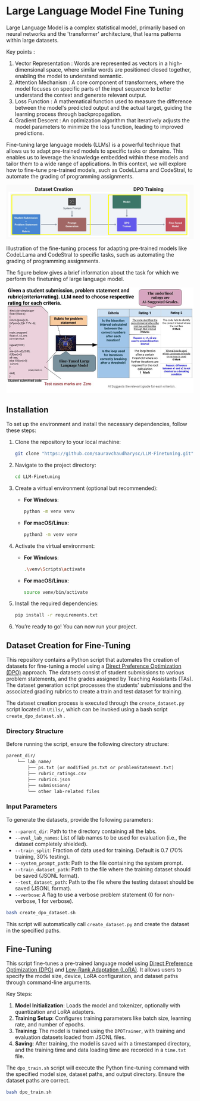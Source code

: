 # Large Language Model Fine Tuning

Large Language Model is a complex statistical model, primarily based on neural networks and the 'transformer' architecture, that learns patterns within large datasets. 

Key points : 

1. Vector Representation : Words are represented as vectors in a high-dimensional space, where similar words are positioned closed together, enabling the model to understand semantic. 
2. Attention Mechanism : A core component of transformers, where the model focuses on specific parts of the input sequence to better understand the context and generate relevant output. 
3. Loss Function : A mathematical function used to measure the difference between the model's predicted output and the actual target, guiding the learning process through backpropagation. 
4. Gradient Descent : An optimization algorithm that iteratively adjusts the model parameters to minimize the loss function, leading to improved predictions.

Fine-tuning large language models (LLMs) is a powerful technique that allows us to adapt pre-trained models to specific tasks or domains. This enables us to leverage the knowledge embedded within these models and tailor them to a wide range of applications. In this context, we will explore how to fine-tune pre-trained models, such as CodeLLama and CodeStral, to automate the grading of programming assignments.

![Fine Tuning](img/finetuning.jpeg)

Illustration of the fine-tuning process for adapting pre-trained models like CodeLLama and CodeStral to specific tasks, such as automating the grading of programming assignments.



The figure below gives a brief information about the task for which we perform the finetuning of large language model.

![Task](img/Task.jpg)

## Installation

To set up the environment and install the necessary dependencies, follow these steps:

1. Clone the repository to your local machine:

   ```bash
   git clone "https://github.com/sauravchaudharysc/LLM-Finetuning.git"
   ```

2. Navigate to the project directory:

   ```bash
   cd LLM-Finetuning
   ```

3. Create a virtual environment (optional but recommended):

   - **For Windows**:

     ```bash
     python -m venv venv
     ```

   - **For macOS/Linux**:

     ```bash
     python3 -m venv venv
     ```

4. Activate the virtual environment:

   - **For Windows**:

     ```bash
     .\venv\Scripts\activate
     ```

   - **For macOS/Linux**:

     ```bash
     source venv/bin/activate
     ```

5. Install the required dependencies:

   ```bash
   pip install -r requirements.txt
   ```

6. You’re ready to go! You can now run your project.

   

## Dataset Creation for Fine-Tuning

This repository contains a Python script that automates the creation of datasets for fine-tuning a model using a [Direct Preference Optimization (DPO)](https://arxiv.org/abs/2305.18290) approach. The datasets consist of student submissions to various problem statements, and the grades assigned by Teaching Assistants (TAs). The dataset generation script processes the students' submissions and the associated grading rubrics to create a train and test dataset for training.

The dataset creation process is executed through the `create_dataset.py` script located in `Utils/`, which can be invoked using a bash script `create_dpo_dataset.sh` . 

### Directory Structure

Before running the script, ensure the following directory structure:

```
parent_dir/
    └── lab_name/
        ├── ps.txt (or modified_ps.txt or problemStatement.txt)
        ├── rubric_ratings.csv
        ├── rubrics.json
        ├── submissions/
        └── other lab-related files
```

### Input Parameters

To generate the datasets, provide the following parameters:

- `--parent_dir`: Path to the directory containing all the labs.
- `--eval_lab_names`: List of lab names to be used for evaluation (i.e., the dataset completely shielded).
- `--train_split`: Fraction of data used for training. Default is 0.7 (70% training, 30% testing).
- `--system_prompt_path`: Path to the file containing the system prompt.
- `--train_dataset_path`: Path to the file where the training dataset should be saved (JSONL format).
- `--test_dataset_path`: Path to the file where the testing dataset should be saved (JSONL format).
- `--verbose`: A flag to use a verbose problem statement (0 for non-verbose, 1 for verbose).

```bash
bash create_dpo_dataset.sh
```

This script will automatically call `create_dataset.py` and create the dataset in the specified paths.

## Fine-Tuning 

This script fine-tunes a pre-trained language model using [Direct Preference Optimization (DPO)](https://arxiv.org/abs/2305.18290) and [Low-Rank Adaptation (LoRA)](https://arxiv.org/pdf/2106.09685). It allows users to specify the model size, device, LoRA configuration, and dataset paths through command-line arguments. 

Key Steps:

1. **Model Initialization**: Loads the model and tokenizer, optionally with quantization and LoRA adapters.
2. **Training Setup**: Configures training parameters like batch size, learning rate, and number of epochs.
3. **Training**: The model is trained using the `DPOTrainer`, with training and evaluation datasets loaded from JSONL files.
4. **Saving**: After training, the model is saved with a timestamped directory, and the training time and data loading time are recorded in a `time.txt` file.

The `dpo_train.sh` script will execute the Python fine-tuning command with the specified model size, dataset paths, and output directory. Ensure the dataset paths are correct.

```bash
bash dpo_train.sh	
```

